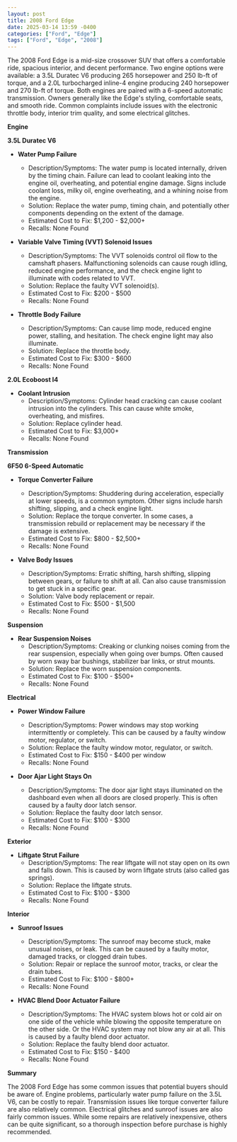 ```yaml
---
layout: post
title: 2008 Ford Edge
date: 2025-03-14 13:59 -0400
categories: ["Ford", "Edge"]
tags: ["Ford", "Edge", "2008"]
---
```

The 2008 Ford Edge is a mid-size crossover SUV that offers a comfortable ride, spacious interior, and decent performance. Two engine options were available: a 3.5L Duratec V6 producing 265 horsepower and 250 lb-ft of torque, and a 2.0L turbocharged inline-4 engine producing 240 horsepower and 270 lb-ft of torque. Both engines are paired with a 6-speed automatic transmission. Owners generally like the Edge's styling, comfortable seats, and smooth ride. Common complaints include issues with the electronic throttle body, interior trim quality, and some electrical glitches.

**Engine**

**3.5L Duratec V6**

*   **Water Pump Failure**
    *   Description/Symptoms: The water pump is located internally, driven by the timing chain. Failure can lead to coolant leaking into the engine oil, overheating, and potential engine damage. Signs include coolant loss, milky oil, engine overheating, and a whining noise from the engine.
    *   Solution: Replace the water pump, timing chain, and potentially other components depending on the extent of the damage.
    *   Estimated Cost to Fix: $1,200 - $2,000+
    *   Recalls: None Found

*   **Variable Valve Timing (VVT) Solenoid Issues**
    *   Description/Symptoms: The VVT solenoids control oil flow to the camshaft phasers. Malfunctioning solenoids can cause rough idling, reduced engine performance, and the check engine light to illuminate with codes related to VVT.
    *   Solution: Replace the faulty VVT solenoid(s).
    *   Estimated Cost to Fix: $200 - $500
    *   Recalls: None Found

*   **Throttle Body Failure**
    *   Description/Symptoms: Can cause limp mode, reduced engine power, stalling, and hesitation. The check engine light may also illuminate.
    *   Solution: Replace the throttle body.
    *   Estimated Cost to Fix: $300 - $600
    *   Recalls: None Found

**2.0L Ecoboost I4**
* **Coolant Intrusion**
    * Description/Symptoms: Cylinder head cracking can cause coolant intrusion into the cylinders. This can cause white smoke, overheating, and misfires.
    * Solution: Replace cylinder head.
    * Estimated Cost to Fix: $3,000+
    * Recalls: None Found

**Transmission**

**6F50 6-Speed Automatic**

*   **Torque Converter Failure**
    *   Description/Symptoms: Shuddering during acceleration, especially at lower speeds, is a common symptom. Other signs include harsh shifting, slipping, and a check engine light.
    *   Solution: Replace the torque converter. In some cases, a transmission rebuild or replacement may be necessary if the damage is extensive.
    *   Estimated Cost to Fix: $800 - $2,500+
    *   Recalls: None Found

*   **Valve Body Issues**
    *   Description/Symptoms: Erratic shifting, harsh shifting, slipping between gears, or failure to shift at all. Can also cause transmission to get stuck in a specific gear.
    *   Solution: Valve body replacement or repair.
    *   Estimated Cost to Fix: $500 - $1,500
    *   Recalls: None Found

**Suspension**

*   **Rear Suspension Noises**
    *   Description/Symptoms: Creaking or clunking noises coming from the rear suspension, especially when going over bumps. Often caused by worn sway bar bushings, stabilizer bar links, or strut mounts.
    *   Solution: Replace the worn suspension components.
    *   Estimated Cost to Fix: $100 - $500+
    *   Recalls: None Found

**Electrical**

*   **Power Window Failure**
    *   Description/Symptoms: Power windows may stop working intermittently or completely. This can be caused by a faulty window motor, regulator, or switch.
    *   Solution: Replace the faulty window motor, regulator, or switch.
    *   Estimated Cost to Fix: $150 - $400 per window
    *   Recalls: None Found

*   **Door Ajar Light Stays On**
    *   Description/Symptoms: The door ajar light stays illuminated on the dashboard even when all doors are closed properly. This is often caused by a faulty door latch sensor.
    *   Solution: Replace the faulty door latch sensor.
    *   Estimated Cost to Fix: $100 - $300
    *   Recalls: None Found

**Exterior**

*   **Liftgate Strut Failure**
    *   Description/Symptoms: The rear liftgate will not stay open on its own and falls down. This is caused by worn liftgate struts (also called gas springs).
    *   Solution: Replace the liftgate struts.
    *   Estimated Cost to Fix: $100 - $300
    *   Recalls: None Found

**Interior**

*   **Sunroof Issues**
    *   Description/Symptoms: The sunroof may become stuck, make unusual noises, or leak. This can be caused by a faulty motor, damaged tracks, or clogged drain tubes.
    *   Solution: Repair or replace the sunroof motor, tracks, or clear the drain tubes.
    *   Estimated Cost to Fix: $100 - $800+
    *   Recalls: None Found

*   **HVAC Blend Door Actuator Failure**
    *   Description/Symptoms: The HVAC system blows hot or cold air on one side of the vehicle while blowing the opposite temperature on the other side. Or the HVAC system may not blow any air at all. This is caused by a faulty blend door actuator.
    *   Solution: Replace the faulty blend door actuator.
    *   Estimated Cost to Fix: $150 - $400
    *   Recalls: None Found

**Summary**

The 2008 Ford Edge has some common issues that potential buyers should be aware of. Engine problems, particularly water pump failure on the 3.5L V6, can be costly to repair. Transmission issues like torque converter failure are also relatively common. Electrical glitches and sunroof issues are also fairly common issues. While some repairs are relatively inexpensive, others can be quite significant, so a thorough inspection before purchase is highly recommended.

